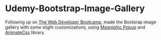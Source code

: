 # Udemy-Bootstrap-Image-Gallery
Following up on <a href="https://www.udemy.com/the-web-developer-bootcamp/">The Web Developer Bootcamp</a>, made the Bootsrap image gallery with some slight customizations, using <a href="https://github.com/dimsemenov/Magnific-Popup">Magniphic Popup</a> and <a href="https://github.com/daneden/animate.css">AnimateCss</a> library.
